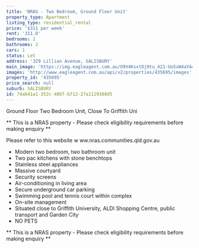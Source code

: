```yaml
---
title: 'NRAS - Two Bedroom, Ground Floor Unit'
property_type: Apartment
listing_type: residential_rental
price: '$311 per week'
rent: '311.0'
bedrooms: 2
bathrooms: 2
cars: 1
status: Let
address: '329 Lillian Avenue, SALISBURY'
main_image: 'https://img.eagleagent.com.au/O9V4KsxtDj0tu_421-Uo5vW4aYA=/1280x854/smart/https://s3-us-west-2.amazonaws.com/eagleagent-orig/images/6826845/411439087-image-M.jpg'
images: 'http://www.eagleagent.com.au/api/v2/properties/435695/images'
property_id: '435695'
price_search: null
suburb: SALISBURY
id: 74ab41a1-352c-486f-b712-27a1129388d5
---
```

Ground Floor Two Bedroom Unit, Close To Griffith Uni

** This is a NRAS property - Please check eligibility requirements before making enquiry **

Please refer to this website
w ww.nras.communities.qld.gov.au

* Modern two bedroom, two bathroom unit
* Two pac kitchens with stone benchtops
* Stainless steel appliances
* Massive courtyard
* Security screens
* Air-conditioning in living area
* Secure underground car parking
* Swimming pool and tennis court within complex
* On-site management
* Situated close to Griffith University, ALDI Shopping Centre, public transport and Garden City
* NO PETS

** This is a NRAS property - Please check eligibility requirements before making enquiry **